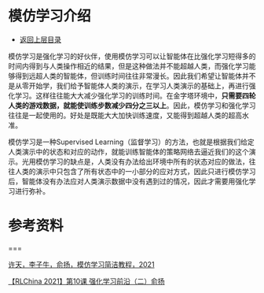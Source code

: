 # 模仿学习介绍

* [返回上层目录](../imatation-learning.md)



模仿学习是强化学习的好伙伴，使用模仿学习可以让智能体在比强化学习短得多的时间内得到与人类操作相近的结果，但是这种做法并不能超越人类，而强化学习能够得到远超人类的智能体，但训练时间往往非常漫长。因此我们希望让智能体并不是从零开始学，我们给予智能体人类的演示，在学习人类演示的基础上，再进行强化学习。这样往往能大大减少强化学习的训练时间。在金字塔环境中，**只需要四轮人类的游戏数据，就能使训练步数减少四分之三以上**。因此，模仿学习和强化学习往往是一起使用的。好处是既能大大加快训练速度，又能得到超越人类的超高水准。

模仿学习是一种Supervised Learning（监督学习）的方法，也就是根据我们给定人类演示中的状态和对应的动作，就能训练智能体的策略网络去逼近我们的这个演示。光用模仿学习的缺点是，人类没有办法给出环境中所有的状态对应的做法，往往人类的演示中只包含了所有状态中的一小部分的应对方式，因此只进行模仿学习后，智能体没有办法应对人类演示数据中没有遇到过的情况，因此才需要用强化学习进行弥补。



# 参考资料

===

[许天，李子牛，俞扬，模仿学习简洁教程，2021](http://www.lamda.nju.edu.cn/xut/Imitation_Learning.pdf)

[【RLChina 2021】第10课 强化学习前沿（二）俞扬](https://www.bilibili.com/video/BV1qM4y1L7w9)


